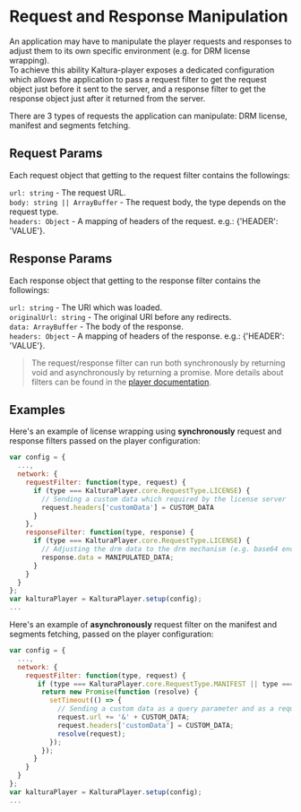 # Request and Response Manipulation

An application may have to manipulate the player requests and responses to adjust them to its own specific environment (e.g. for DRM license wrapping).  
To achieve this ability Kaltura-player exposes a dedicated configuration which allows the application to pass a request filter to get the request object just before it sent to the server, and a response filter to get the response object just after it returned from the server.

There are 3 types of requests the application can manipulate: DRM license, manifest and segments fetching.

## Request Params

Each request object that getting to the request filter contains the followings:

`url: string` - The request URL.  
`body: string || ArrayBuffer` - The request body, the type depends on the request type.  
`headers: Object` - A mapping of headers of the request. e.g.: {'HEADER': 'VALUE'}.

## Response Params

Each response object that getting to the response filter contains the followings:

`url: string` - The URI which was loaded.  
`originalUrl: string` - The original URI before any redirects.  
`data: ArrayBuffer` - The body of the response.  
`headers: Object` - A mapping of headers of the response. e.g.: {'HEADER': 'VALUE'}.

> The request/response filter can run both synchronously by returning void and asynchronously by returning a promise.
> More details about filters can be found in the [player documentation](https://github.com/kaltura/playkit-js/blob/master/docs/configuration.md#confignetwork).

## Examples

Here's an example of license wrapping using **synchronously** request and response filters passed on the player configuration:

```js
var config = {
  ...,
  network: {
    requestFilter: function(type, request) {
      if (type === KalturaPlayer.core.RequestType.LICENSE) {
        // Sending a custom data which required by the license server
        request.headers['customData'] = CUSTOM_DATA
      }
    },
    responseFilter: function(type, response) {
      if (type === KalturaPlayer.core.RequestType.LICENSE) {
        // Adjusting the drm data to the drm mechanism (e.g. base64 encode/decode)
        response.data = MANIPULATED_DATA;
      }
    }
  }
};
var kalturaPlayer = KalturaPlayer.setup(config);
...
```

Here's an example of **asynchronously** request filter on the manifest and segments fetching, passed on the player configuration:

```js
var config = {
  ...,
  network: {
    requestFilter: function(type, request) {
       if (type === KalturaPlayer.core.RequestType.MANIFEST || type === KalturaPlayer.core.RequestType.SEGMENT) {
        return new Promise(function (resolve) {
          setTimeout(() => {
            // Sending a custom data as a query parameter and as a request header
            request.url += '&' + CUSTOM_DATA;
            request.headers['customData'] = CUSTOM_DATA;
            resolve(request);
          });
        });
      }
    }
  }
};
var kalturaPlayer = KalturaPlayer.setup(config);
...
```
